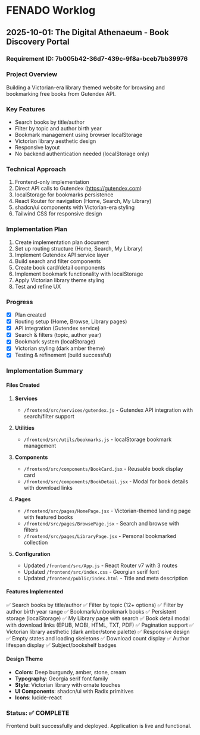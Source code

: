 # FENADO Worklog

## 2025-10-01: The Digital Athenaeum - Book Discovery Portal

### Requirement ID: 7b005b42-36d7-439c-9f8a-bceb7bb39976

### Project Overview
Building a Victorian-era library themed website for browsing and bookmarking free books from Gutendex API.

### Key Features
- Search books by title/author
- Filter by topic and author birth year
- Bookmark management using browser localStorage
- Victorian library aesthetic design
- Responsive layout
- No backend authentication needed (localStorage only)

### Technical Approach
1. Frontend-only implementation
2. Direct API calls to Gutendex (https://gutendex.com)
3. localStorage for bookmarks persistence
4. React Router for navigation (Home, Search, My Library)
5. shadcn/ui components with Victorian-era styling
6. Tailwind CSS for responsive design

### Implementation Plan
1. Create implementation plan document
2. Set up routing structure (Home, Search, My Library)
3. Implement Gutendex API service layer
4. Build search and filter components
5. Create book card/detail components
6. Implement bookmark functionality with localStorage
7. Apply Victorian library theme styling
8. Test and refine UX

### Progress
- [x] Plan created
- [x] Routing setup (Home, Browse, Library pages)
- [x] API integration (Gutendex service)
- [x] Search & filters (topic, author year)
- [x] Bookmark system (localStorage)
- [x] Victorian styling (dark amber theme)
- [x] Testing & refinement (build successful)

### Implementation Summary

#### Files Created
1. **Services**
   - `/frontend/src/services/gutendex.js` - Gutendex API integration with search/filter support

2. **Utilities**
   - `/frontend/src/utils/bookmarks.js` - localStorage bookmark management

3. **Components**
   - `/frontend/src/components/BookCard.jsx` - Reusable book display card
   - `/frontend/src/components/BookDetail.jsx` - Modal for book details with download links

4. **Pages**
   - `/frontend/src/pages/HomePage.jsx` - Victorian-themed landing page with featured books
   - `/frontend/src/pages/BrowsePage.jsx` - Search and browse with filters
   - `/frontend/src/pages/LibraryPage.jsx` - Personal bookmarked collection

5. **Configuration**
   - Updated `/frontend/src/App.js` - React Router v7 with 3 routes
   - Updated `/frontend/src/index.css` - Georgian serif font
   - Updated `/frontend/public/index.html` - Title and meta description

#### Features Implemented
✅ Search books by title/author
✅ Filter by topic (12+ options)
✅ Filter by author birth year range
✅ Bookmark/unbookmark books
✅ Persistent storage (localStorage)
✅ My Library page with search
✅ Book detail modal with download links (EPUB, MOBI, HTML, TXT, PDF)
✅ Pagination support
✅ Victorian library aesthetic (dark amber/stone palette)
✅ Responsive design
✅ Empty states and loading skeletons
✅ Download count display
✅ Author lifespan display
✅ Subject/bookshelf badges

#### Design Theme
- **Colors**: Deep burgundy, amber, stone, cream
- **Typography**: Georgia serif font family
- **Style**: Victorian library with ornate touches
- **UI Components**: shadcn/ui with Radix primitives
- **Icons**: lucide-react

### Status: ✅ COMPLETE
Frontend built successfully and deployed. Application is live and functional.
